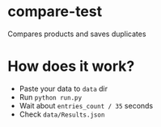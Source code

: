 # compare-test
Compares products and saves duplicates

# How does it work?
- Paste your data to `data` dir
- Run `python run.py`
- Wait about `entries_count / 35` seconds
- Check `data/Results.json`
